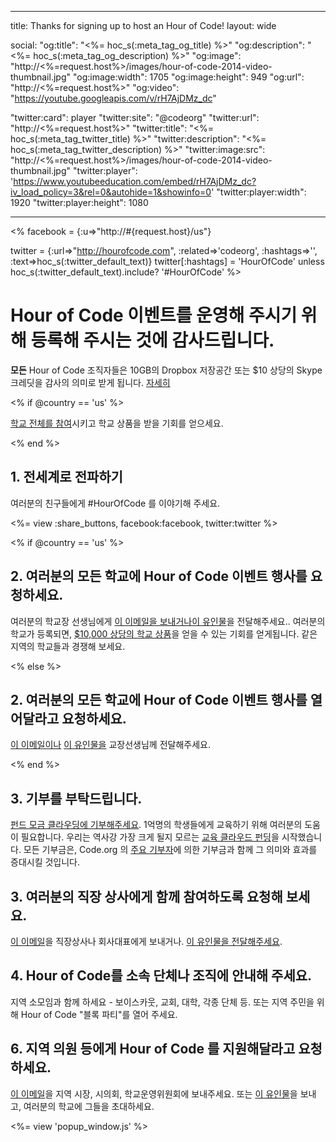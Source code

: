 * * *

title: Thanks for signing up to host an Hour of Code! layout: wide

social: "og:title": "<%= hoc_s(:meta_tag_og_title) %>" "og:description": "<%= hoc_s(:meta_tag_og_description) %>" "og:image": "http://<%=request.host%>/images/hour-of-code-2014-video-thumbnail.jpg" "og:image:width": 1705 "og:image:height": 949 "og:url": "http://<%=request.host%>" "og:video": "https://youtube.googleapis.com/v/rH7AjDMz_dc"

"twitter:card": player "twitter:site": "@codeorg" "twitter:url": "http://<%=request.host%>" "twitter:title": "<%= hoc_s(:meta_tag_twitter_title) %>" "twitter:description": "<%= hoc_s(:meta_tag_twitter_description) %>" "twitter:image:src": "http://<%=request.host%>/images/hour-of-code-2014-video-thumbnail.jpg" "twitter:player": 'https://www.youtubeeducation.com/embed/rH7AjDMz_dc?iv_load_policy=3&rel=0&autohide=1&showinfo=0' "twitter:player:width": 1920 "twitter:player:height": 1080

* * *

<% facebook = {:u=>"http://#{request.host}/us"}

twitter = {:url=>"http://hourofcode.com", :related=>'codeorg', :hashtags=>'', :text=>hoc_s(:twitter_default_text)} twitter[:hashtags] = 'HourOfCode' unless hoc_s(:twitter_default_text).include? '#HourOfCode' %>

# Hour of Code 이벤트를 운영해 주시기 위해 등록해 주시는 것에 감사드립니다.

**모든** Hour of Code 조직자들은 10GB의 Dropbox 저장공간 또는 $10 상당의 Skype 크레딧을 감사의 의미로 받게 됩니다. [자세히](/prizes)

<% if @country == 'us' %>

[학교 전체를 참여](/us/prizes)시키고 학교 상품을 받을 기회를 얻으세요.

<% end %>

## 1. 전세계로 전파하기

여러분의 친구들에게 #HourOfCode 를 이야기해 주세요.

<%= view :share_buttons, facebook:facebook, twitter:twitter %>

<% if @country == 'us' %>

## 2. 여러분의 모든 학교에 Hour of Code 이벤트 행사를 요청하세요.

여러분의 학교장 선생님에게 [이 이메일을 보내거나](/resources#email)[이 유인물](/files/schools-handout.pdf)을 전달해주세요.. 여러분의 학교가 등록되면, [$10,000 상당의 학교 상품](/prizes)을 얻을 수 있는 기회를 얻게됩니다. 같은 지역의 학교들과 경쟁해 보세요.

<% else %>

## 2. 여러분의 모든 학교에 Hour of Code 이벤트 행사를 열어달라고 요청하세요.

[이 이메일이나](/resources#email) [이 유인물을](/files/schools-handout.pdf) 교장선생님께 전달해주세요.

<% end %>

## 3. 기부를 부탁드립니다.

[펀드 모금 클라우딩에 기부해주세요](http://code.org/donate). 1억명의 학생들에게 교육하기 위해 여러분의 도움이 필요합니다. 우리는 역사강 가장 크게 될지 모르는 [교육 클라우드 펀딩](http://code.org/donate)을 시작했습니다. 모든 기부금은, Code.org 의 [주요 기부자](http://code.org/about/donors)에 의한 기부금과 함께 그 의미와 효과를 증대시킬 것입니다.

## 3. 여러분의 직장 상사에게 함께 참여하도록 요청해 보세요.

[이 이메일](/resources#email)을 직장상사나 회사대표에게 보내거나. [이 유인물을 전달해주세요](/resources/hoc-one-pager.pdf).

## 4. Hour of Code를 소속 단체나 조직에 안내해 주세요.

지역 소모임과 함께 하세요 - 보이스카웃, 교회, 대학, 각종 단체 등. 또는 지역 주민을 위해 Hour of Code "블록 파티"를 열어 주세요.

## 6. 지역 의원 등에게 Hour of Code 를 지원해달라고 요청하세요.

[이 이메일](/resources#politicians)을 지역 시장, 시의회, 학교운영위원회에 보내주세요. 또는 [이 유인물](/resources/hoc-one-pager.pdf)을 보내고, 여러분의 학교에 그들을 초대하세요.

<%= view 'popup_window.js' %>